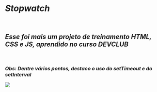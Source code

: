 <h1><i>Stopwatch</i></h1>

<br>

<h2><i>Esse foi mais um projeto de treinamento HTML, CSS e JS, aprendido no curso DEVCLUB</i></h2>

<br>

<h3> <i>Obs: Dentre vários pontos, destaco o uso do setTimeout e do setInterval</i> </h3>



<img src="https://raw.githubusercontent.com/Robbie451979/STOPWATCH/b88aaa90893bc605270cba1747c5738eff7774ce/assets/Imagem%20do%20WhatsApp%20de%202024-10-11%20%C3%A0(s)%2013.43.42_1bf78783.jpg">
